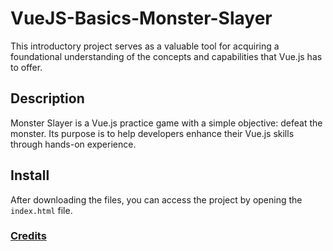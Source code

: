 # VueJS-Basics-Monster-Slayer
This introductory project serves as a valuable tool for acquiring a foundational understanding of the concepts and capabilities that Vue.js has to offer.

## Description
Monster Slayer is a Vue.js practice game with a simple objective: defeat the monster. Its purpose is to help developers enhance their Vue.js skills through hands-on experience.

## Install
After downloading the files, you can access the project by opening the `index.html` file.

### [Credits](https://www.udemy.com/course/vuejs-2-the-complete-guide/)
